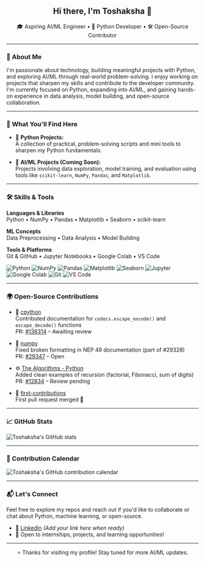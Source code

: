 
<h2 align="center">Hi there, I'm Toshaksha 👋</h2>

<p align="center">
  🎓 Aspiring AI/ML Engineer • 🐍 Python Developer • 🛠️ Open-Source Contributor
</p>

---

### 🧠 About Me

I'm passionate about technology, building meaningful projects with Python, and exploring AI/ML through real-world problem-solving. I enjoy working on projects that sharpen my skills and contribute to the developer community. I'm currently focused on Python, expanding into AI/ML, and gaining hands-on experience in data analysis, model building, and open-source collaboration.

---

### 🧰 What You'll Find Here

- 🐍 **Python Projects:**  
  A collection of practical, problem-solving scripts and mini tools to sharpen my Python fundamentals.

- 🤖 **AI/ML Projects (Coming Soon):**  
  Projects involving data exploration, model training, and evaluation using tools like `scikit-learn`, `NumPy`, `Pandas`, and `Matplotlib`.

---

### 🛠️ Skills & Tools

**Languages & Libraries**  
Python • NumPy • Pandas • Matplotlib • Seaborn • scikit-learn  

**ML Concepts**  
Data Preprocessing • Data Analysis • Model Building  

**Tools & Platforms**  
Git & GitHub • Jupyter Notebooks • Google Colab • VS Code

![Python](https://img.shields.io/badge/-Python-3776AB?style=flat-square&logo=python&logoColor=white)
![NumPy](https://img.shields.io/badge/-NumPy-013243?style=flat-square&logo=numpy)
![Pandas](https://img.shields.io/badge/-Pandas-150458?style=flat-square&logo=pandas)
![Matplotlib](https://img.shields.io/badge/-Matplotlib-11557C?style=flat-square&logo=matplotlib)
![Seaborn](https://img.shields.io/badge/-Seaborn-9A8BA5?style=flat-square)
![Jupyter](https://img.shields.io/badge/-Jupyter-F37626?style=flat-square&logo=jupyter)
![Google Colab](https://img.shields.io/badge/-Colab-F9AB00?style=flat-square&logo=google-colab)
![Git](https://img.shields.io/badge/-Git-F05032?style=flat-square&logo=git)
![VS Code](https://img.shields.io/badge/-VS%20Code-007ACC?style=flat-square&logo=visual-studio-code)

---

### 🌍 Open-Source Contributions

- 🐍 [cpython](https://github.com/python/cpython)  
  Contributed documentation for `codecs.escape_encode()` and `escape_decode()` functions  
  PR: [#136314](https://github.com/python/cpython/pull/136314) – Awaiting review

- 🔢 [numpy](https://github.com/numpy/numpy)  
  Fixed broken formatting in NEP 49 documentation (part of #29328)  
  PR: [#29347](https://github.com/numpy/numpy/pull/29347) – Open

- ⚙️ [The Algorithms - Python](https://github.com/TheAlgorithms/Python)  
  Added clean examples of recursion (factorial, Fibonacci, sum of digits)  
  PR: [#12834](https://github.com/TheAlgorithms/Python/pull/12834) – Review pending

- 🌱 [first-contributions](https://github.com/firstcontributions/first-contributions)  
  First pull request merged 🎉

---

### 📈 GitHub Stats

![Toshaksha's GitHub stats](https://github-readme-stats.vercel.app/api?username=toshaksha&show_icons=true&theme=default&cache_seconds=1800)

---

### 📅 Contribution Calendar

![Toshaksha's GitHub contribution calendar](https://github-readme-activity-graph.vercel.app/graph?username=toshaksha&theme=github)

---

### 📬 Let's Connect

Feel free to explore my repos and reach out if you'd like to collaborate or chat about Python, machine learning, or open-source.

- 💼 [LinkedIn](#) *(Add your link here when ready)*  
- 📨 Open to internships, projects, and learning opportunities!

---

<p align="center">⭐️ Thanks for visiting my profile! Stay tuned for more AI/ML updates.</p>

